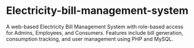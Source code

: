 # Electricity-bill-management-system
A web-based Electricity Bill Management System with role-based access for Admins, Employees, and Consumers. Features include bill generation, consumption tracking, and user management using PHP and MySQL.
 
